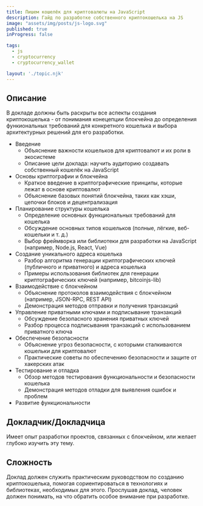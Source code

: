 ```yaml
---
title: Пишем кошелёк для криптовалюты на JavaScript
description: Гайд по разработке собственного криптокошелька на JS
image: "assets/img/posts/js-logo.svg"
published: true
inProgress: false

tags:
  - js
  - cryptocurrency
  - cryptocurrency_wallet

layout: './topic.njk'
---
```


## Описание

В докладе должны быть раскрыты все аспекты создания криптокошелька - от понимания конецепции блокчейна до определения функиональных требований для конкретного кошелька и выбора архитектурных решений для его разработки.

* Введение
  * Объяснение важности кошельков для криптовалют и их роли в экосистеме
  * Описание цели доклада: научить аудиторию создавать собственный кошелёк на JavaScript
* Основы криптографии и блокчейна
  * Краткое введение в криптографические принципы, которые лежат в основе криптовалют
  * Объяснение базовых понятий блокчейна, таких как хэши, цепочки блоков и децентрализация
* Планирование структуры кошелька
  * Определение основных функциональных требований для кошелька
  * Обсуждение основных типов кошельков (полные, лёгкие, веб-кошельки и т.&nbsp;д.)
  * Выбор фреймворка или библиотеки для разработки на JavaScript (например, Node.js, React, Vue)
* Создание уникального адреса кошелька
  * Разбор алгоритма генерации криптографических ключей (публичного и приватного) и адреса кошелька
  * Примеры использования библиотек для генерации криптографических ключей (например, bitcoinjs-lib)
* Взаимодействие с блокчейном
  * Объяснение протоколов взаимодействия с блокчейном (например, JSON-RPC, REST API)
  * Демонстрация методов отправки и получения транзакций
* Управление приватными ключами и подписывание транзакций
  * Обсуждение безопасного хранения приватных ключей
  * Разбор процесса подписывания транзакций с использованием приватного ключа
* Обеспечение безопасности
  * Объяснение угроз безопасности, с которыми сталкиваются кошельки для криптовалют
  * Практические советы по обеспечению безопасности и защите от хакерских атак
* Тестирование и отладка
  * Обзор методов тестирования функциональности и безопасности кошелька
  * Демонстрация методов отладки для выявления ошибок и проблем
* Развитие функциональности

## Докладчик/Докладчица

Имеет опыт разработки проектов, связанных с блокчейном, или желает глубоко изучить эту тему.

## Сложность

Доклад должен служить практическим руководством по созданию криптокошелька, помогая сориентироваться в технологиях и библиотеках, необходимых для этого. Прослушав доклад, человек должен понимать, на что обратить особое внимание при разработке.

